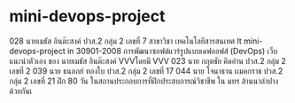 # mini-devops-project #

028 นายเมธัส อินต๊ะสงค์ ปวส.2 กลุ่ม 2 เลขที่ 7 สาขาวิชา เทคโนโลยีสารสนเทศ
It mini-devops-project in 30901-2008 การพัฒนาซอฟต์แวร์รูปแบบเดฟออฟส์ (DevOps)
 เว็บแนะนำตัวเอง ของ นายเมธัส อินต๊ะสงค์ 
 VVVโดยมี VVV 
023 นาย กฤตชัย คิดอ่าน ปวส.2 กลุ่ม 2 เลขที่ 2
039 นาย ธนลภย์ ทองใบ ปวส.2 กลุ่ม 2  เลขที่ 17
044 นาย โจนาธาน เเมคกราช ปวส.2 กลุ่ม 2 เลขที่ 21
ฝึก 80 วัน ในสถานประกอบการที่ฝึกประสบการณ์วิชาชีพ ใน มทร ล้านนาลำปาง ด้วยกันเ